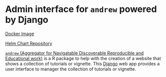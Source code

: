 # Admin interface for `andrew` powered by Django

[Docker Image](https://hub.docker.com/r/gesiscss/andrew-django-admin)

[Helm Chart Repository](https://gesis-methods-hub.github.io/andrew-django-admin)

[`andrew` (Aggregator for Navigatable Discoverable Reproducible and Educational work)](https://github.com/GESIS-Methods-Hub/andrew) is a R package to help with the creation of a website that shows a collection of tutorials or vignette. This [Django](https://www.djangoproject.com/) web app provides a user interface to manager the collection of tutorials or vignette.
